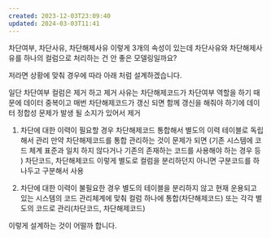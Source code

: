 ```yaml
---
created: 2023-12-03T23:09:40
updated: 2024-03-03T11:41
---
```

차단여부, 차단사유, 차단해제사유 이렇게 3개의 속성이 있는데
차단사유와 차단해제사유를 하나의 컬럼으로 처리하는 건 안 좋은 모델링일까요?

저라면 상황에 맞춰 경우에 따라 아래 처럼 설계하겠습니다. 

일단 차단여부 컬럼은 제거 하고 제거 사유는 차단해제코드가 
차단여부 역할을 하기 때문에 데이터 중복이고 매번 차단해제코드가 
갱신 되면 함께 갱신을 해줘야 하기에 데이터 정합성 문제가 발생 
될 소지가 있어서 제거 

1. 차단에 대한 이력이 필요할 경우 
    차단해제코드 통합해서 별도의 이력 테이블로 독립해서 관리 
   만약 차단해제코드를 통합 관리하는 것이 문제가 되면 
   (기존 시스템에 코드 체계 표준과 일치 하지 않다거나 
   기존의 존재하는 코드를 사용해야 하는 경우 등 ) 
   차단코드, 차단해제코드 이렇게 별도로 컬럼을 분리하던지 
   아니면 구분코드를 하나두고 구분해서 사용 

2. 차단에 대한 이력이 불필요한 경우 
   별도의 테이블을 분리하지 않고 현재 운용되고 있는 시스템의 
   코드 관리체계에 맞춰 컬럼 하나에 통합(차단해제코드) 또는 
   각각 별도의 코드로 관리(차단코드, 차단해제코드) 
  
이렇게 설계하는 것이 어떨까 합니다. 